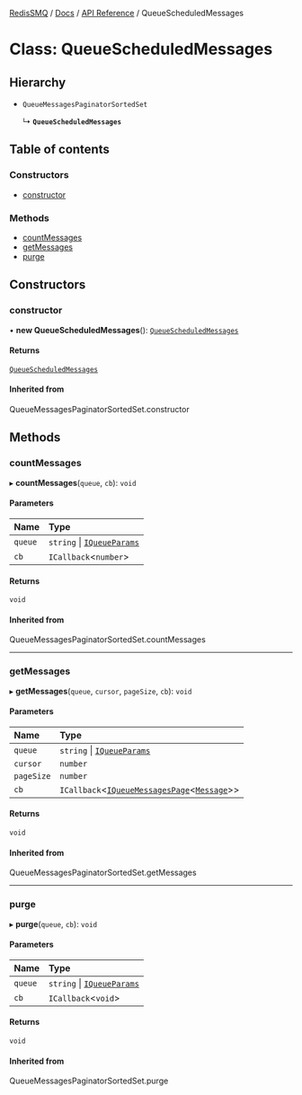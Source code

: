 [RedisSMQ](../../../README.md) / [Docs](../../README.md) / [API Reference](../README.md) / QueueScheduledMessages

# Class: QueueScheduledMessages

## Hierarchy

- `QueueMessagesPaginatorSortedSet`

  ↳ **`QueueScheduledMessages`**

## Table of contents

### Constructors

- [constructor](QueueScheduledMessages.md#constructor)

### Methods

- [countMessages](QueueScheduledMessages.md#countmessages)
- [getMessages](QueueScheduledMessages.md#getmessages)
- [purge](QueueScheduledMessages.md#purge)

## Constructors

### constructor

• **new QueueScheduledMessages**(): [`QueueScheduledMessages`](QueueScheduledMessages.md)

#### Returns

[`QueueScheduledMessages`](QueueScheduledMessages.md)

#### Inherited from

QueueMessagesPaginatorSortedSet.constructor

## Methods

### countMessages

▸ **countMessages**(`queue`, `cb`): `void`

#### Parameters

| Name | Type |
| :------ | :------ |
| `queue` | `string` \| [`IQueueParams`](../interfaces/IQueueParams.md) |
| `cb` | `ICallback`\<`number`\> |

#### Returns

`void`

#### Inherited from

QueueMessagesPaginatorSortedSet.countMessages

___

### getMessages

▸ **getMessages**(`queue`, `cursor`, `pageSize`, `cb`): `void`

#### Parameters

| Name | Type |
| :------ | :------ |
| `queue` | `string` \| [`IQueueParams`](../interfaces/IQueueParams.md) |
| `cursor` | `number` |
| `pageSize` | `number` |
| `cb` | `ICallback`\<[`IQueueMessagesPage`](../interfaces/IQueueMessagesPage.md)\<[`Message`](Message.md)\>\> |

#### Returns

`void`

#### Inherited from

QueueMessagesPaginatorSortedSet.getMessages

___

### purge

▸ **purge**(`queue`, `cb`): `void`

#### Parameters

| Name | Type |
| :------ | :------ |
| `queue` | `string` \| [`IQueueParams`](../interfaces/IQueueParams.md) |
| `cb` | `ICallback`\<`void`\> |

#### Returns

`void`

#### Inherited from

QueueMessagesPaginatorSortedSet.purge
